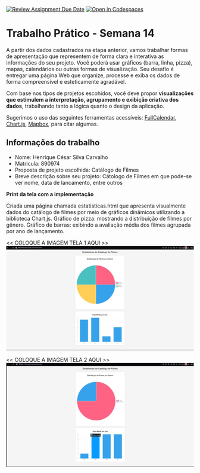 [![Review Assignment Due Date](https://classroom.github.com/assets/deadline-readme-button-22041afd0340ce965d47ae6ef1cefeee28c7c493a6346c4f15d667ab976d596c.svg)](https://classroom.github.com/a/h3EojoSn)
[![Open in Codespaces](https://classroom.github.com/assets/launch-codespace-2972f46106e565e64193e422d61a12cf1da4916b45550586e14ef0a7c637dd04.svg)](https://classroom.github.com/open-in-codespaces?assignment_repo_id=19629925)

# Trabalho Prático - Semana 14

A partir dos dados cadastrados na etapa anterior, vamos trabalhar formas de apresentação que representem de forma clara e interativa as informações do seu projeto. Você poderá usar gráficos (barra, linha, pizza), mapas, calendários ou outras formas de visualização. Seu desafio é entregar uma página Web que organize, processe e exiba os dados de forma compreensível e esteticamente agradável.

Com base nos tipos de projetos escohidos, você deve propor **visualizações que estimulem a interpretação, agrupamento e exibição criativa dos dados**, trabalhando tanto a lógica quanto o design da aplicação.

Sugerimos o uso das seguintes ferramentas acessíveis: [FullCalendar](https://fullcalendar.io/), [Chart.js](https://www.chartjs.org/), [Mapbox](https://docs.mapbox.com/api/), para citar algumas.

## Informações do trabalho

- Nome: Henrique César Silva Carvalho
- Matricula: 890974
- Proposta de projeto escolhida: Catálogo de Filmes
- Breve descrição sobre seu projeto: Cátologo de Filmes em que pode-se ver nome, data de lancamento, entre outros

**Print da tela com a implementação**

Criada uma página chamada estatisticas.html que apresenta visualmente dados do catálogo de filmes por meio de gráficos dinâmicos utilizando a biblioteca Chart.js.
Gráfico de pizza: mostrando a distribuição de filmes por gênero.
Gráfico de barras: exibindo a avaliação média dos filmes agrupada por ano de lançamento.

<<  COLOQUE A IMAGEM TELA 1 AQUI >>
![alt text](image.png)

<<  COLOQUE A IMAGEM TELA 2 AQUI >>
![alt text](image-1.png)